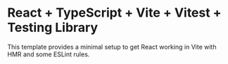 # React + TypeScript + Vite + Vitest + Testing Library

This template provides a minimal setup to get React working in Vite with HMR and some ESLint rules.
